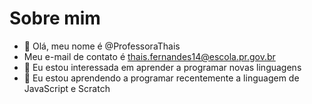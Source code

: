 # Sobre mim

- 👋 Olá, meu nome é @ProfessoraThais
- Meu e-mail de contato é thais.fernandes14@escola.pr.gov.br
- 👀 Eu estou interessada em aprender a programar novas linguagens
- 🌱 Eu estou aprendendo a programar recentemente a linguagem de JavaScript e Scratch



